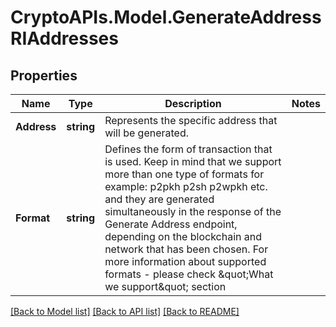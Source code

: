 # CryptoAPIs.Model.GenerateAddressRIAddresses

## Properties

Name | Type | Description | Notes
------------ | ------------- | ------------- | -------------
**Address** | **string** | Represents the specific address that will be generated. | 
**Format** | **string** | Defines the form of transaction that is used. Keep in mind that we support more than one type of formats for example: p2pkh p2sh p2wpkh etc. and they are generated simultaneously in the response of the Generate Address endpoint, depending on the blockchain and network that has been chosen. For more information about supported formats - please check \&quot;What we support\&quot; section | 

[[Back to Model list]](../README.md#documentation-for-models) [[Back to API list]](../README.md#documentation-for-api-endpoints) [[Back to README]](../README.md)

